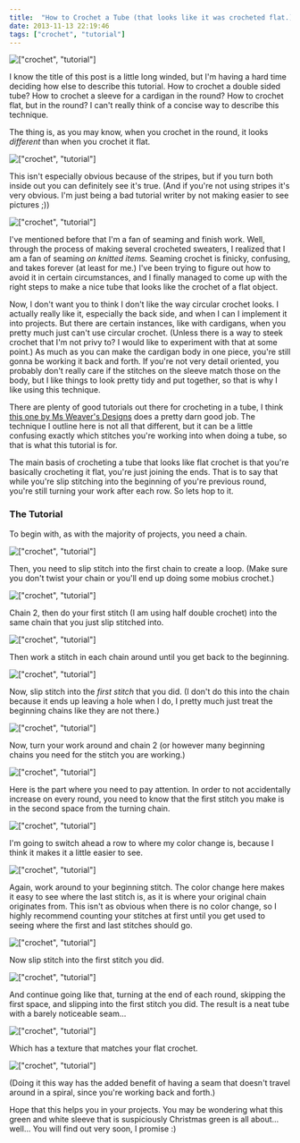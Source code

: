 ```yaml
---
title:  "How to Crochet a Tube (that looks like it was crocheted flat.)"
date: 2013-11-13 22:19:46
tags: ["crochet", "tutorial"]
---
```

![["crochet", "tutorial"]](/uploads/2013/11/crocheting-a-tube-tutorial_header.jpg)

I know the title of this post is a little long winded, but I'm having a hard time deciding how else to describe this tutorial. How to crochet a double sided tube? How to crochet a sleeve for a cardigan in the round? How to crochet flat, but in the round? I can't really think of a concise way to describe this technique.

The thing is, as you may know, when you crochet in the round, it looks _different_ than when you crochet it flat.

![["crochet", "tutorial"]](/uploads/2013/11/crocheting-a-tube-tutorial_differenceA.jpg)

This isn't especially obvious because of the stripes, but if you turn both inside out you can definitely see it's true. (And if you're not using stripes it's very obvious. I'm just being a bad tutorial writer by not making easier to see pictures ;))

![["crochet", "tutorial"]](/uploads/2013/11/crocheting-a-tube-tutorial_differenceB.jpg)

I've mentioned before that I'm a fan of seaming and finish work. Well, through the process of making several crocheted sweaters, I realized that I am a fan of seaming _on knitted items._ Seaming crochet is finicky, confusing, and takes forever (at least for me.) I've been trying to figure out how to avoid it in certain circumstances, and I finally managed to come up with the right steps to make a nice tube that looks like the crochet of a flat object.

Now, I don't want you to think I don't like the way circular crochet looks. I actually really like it, especially the back side, and when I can I implement it into projects. But there are certain instances, like with cardigans, when you pretty much just can't use circular crochet. (Unless there is a way to steek crochet that I'm not privy to? I would like to experiment with that at some point.) As much as you can make the cardigan body in one piece, you're still gonna be working it back and forth. If you're not very detail oriented, you probably don't really care if the stitches on the sleeve match those on the body, but I like things to look pretty tidy and put together, so that is why I like using this technique.

There are plenty of good tutorials out there for crocheting in a tube, I think [this one by Ms Weaver's Designs](http://www.msweaver.com/tutorials/other-crochet/working-joined-rounds-with-single-crochet/) does a pretty darn good job. The technique I outline here is not all that different, but it can be a little confusing exactly which stitches you're working into when doing a tube, so that is what this tutorial is for.

The main basis of crocheting a tube that looks like flat crochet is that you're basically crocheting it flat, you're just joining the ends. That is to say that while you're slip stitching into the beginning of you're previous round, you're still turning your work after each row. So lets hop to it.

### The Tutorial

To begin with, as with the majority of projects, you need a chain.

![["crochet", "tutorial"]](/uploads/2013/11/crocheting-a-tube-tutorial_01.jpg)

Then, you need to slip stitch into the first chain to create a loop. (Make sure you don't twist your chain or you'll end up doing some mobius crochet.)

![["crochet", "tutorial"]](/uploads/2013/11/crocheting-a-tube-tutorial_02.jpg)

Chain 2, then do your first stitch (I am using half double crochet) into the same chain that you just slip stitched into.

![["crochet", "tutorial"]](/uploads/2013/11/crocheting-a-tube-tutorial_03.jpg)

Then work a stitch in each chain around until you get back to the beginning.

![["crochet", "tutorial"]](/uploads/2013/11/crocheting-a-tube-tutorial_04.jpg)

Now, slip stitch into the _first stitch_ that you did.  (I don't do this into the chain because it ends up leaving a hole when I do, I pretty much just treat the beginning chains like they are not there.)

![["crochet", "tutorial"]](/uploads/2013/11/crocheting-a-tube-tutorial_05.jpg)

Now, turn your work around and chain 2 (or however many beginning chains you need for the stitch you are working.)

![["crochet", "tutorial"]](/uploads/2013/11/crocheting-a-tube-tutorial_06.jpg)

Here is the part where you need to pay attention. In order to not accidentally increase on every round, you need to know that the first stitch you make is in the second space from the turning chain.

![["crochet", "tutorial"]](/uploads/2013/11/crocheting-a-tube-tutorial_07.jpg)

I'm going to switch ahead a row to where my color change is, because I think it makes it a little easier to see.

![["crochet", "tutorial"]](/uploads/2013/11/crocheting-a-tube-tutorial_08.jpg)

Again, work around to your beginning stitch. The color change here makes it easy to see where the last stitch is, as it is where your original chain originates from. This isn't as obvious when there is no color change, so I highly recommend counting your stitches at first until you get used to seeing where the first and last stitches should go.

![["crochet", "tutorial"]](/uploads/2013/11/crocheting-a-tube-tutorial_09.jpg)

Now slip stitch into the first stitch you did.

![["crochet", "tutorial"]](/uploads/2013/11/crocheting-a-tube-tutorial_10.jpg)

And continue going like that, turning at the end of each round, skipping the first space, and slipping into the first stitch you did. The result is a neat tube with a barely noticeable seam...

![["crochet", "tutorial"]](/uploads/2013/11/crocheting-a-tube-tutorial_11.jpg)

Which has a texture that matches your flat crochet.

![["crochet", "tutorial"]](/uploads/2013/11/crocheting-a-tube-tutorial_12.jpg)

(Doing it this way has the added benefit of having a seam that doesn't travel around in a spiral, since you're working back and forth.)

Hope that this helps you in your projects. You may be wondering what this green and white sleeve that is suspiciously Christmas green is all about... well... You will find out very soon, I promise :)
